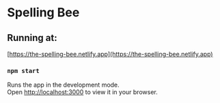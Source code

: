 # Spelling Bee

## Running at:
[https://the-spelling-bee.netlify.app](https://the-spelling-bee.netlify.app)

### `npm start`

Runs the app in the development mode.\
Open [http://localhost:3000](http://localhost:3000) to view it in your browser.

